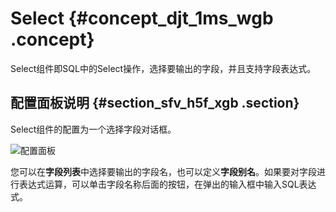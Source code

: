 # Select {#concept_djt_1ms_wgb .concept}

Select组件即SQL中的Select操作，选择要输出的字段，并且支持字段表达式。

## 配置面板说明 {#section_sfv_h5f_xgb .section}

Select组件的配置为一个选择字段对话框。

![配置面板](http://static-aliyun-doc.oss-cn-hangzhou.aliyuncs.com/assets/img/130395/156439970239593_zh-CN.png)

您可以在**字段列表**中选择要输出的字段名，也可以定义**字段别名**。如果要对字段进行表达式运算，可以单击字段名称后面的按钮，在弹出的输入框中输入SQL表达式。

